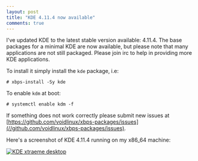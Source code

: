```yaml
---
layout: post
title: "KDE 4.11.4 now available"
comments: true
---
```


I've updated KDE to the latest stable version available: 4.11.4. The base packages
for a minimal KDE are now available, but please note that many applications are
not still packaged. Please join irc to help in providing more KDE applications.

To install it simply install the `kde` package, i.e:

    # xbps-install -Sy kde

To enable `kdm` at boot:

    # systemctl enable kdm -f

If something does not work correctly please submit new issues at
[https://github.com/voidlinux/xbps-packages/issues](//github.com/voidlinux/xbps-packages/issues).

Here's a screenshot of KDE 4.11.4 running on my x86_64 machine:

[![KDE xtraeme desktop](/assets/screenshots/kde-4.11.4.png "KDE xtraeme desktop")](/assets/screenshots/kde-4.11.4.png)
